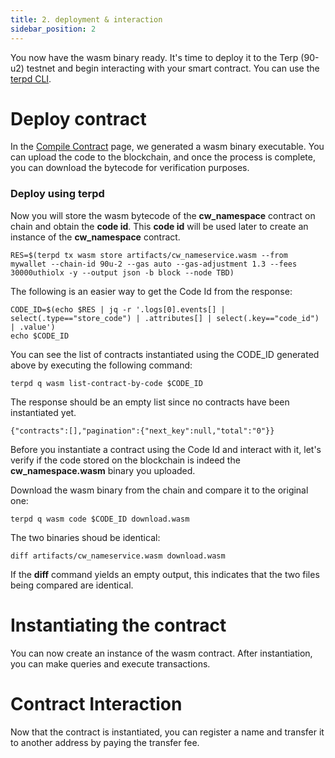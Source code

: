 ```yaml
---
title: 2. deployment & interaction
sidebar_position: 2
---
```


You now have the wasm binary ready. It's time to deploy it to the Terp (90-u2) testnet and begin interacting with your smart contract. You can use the [terpd CLI](../../overview/terp-cli/). 

# Deploy contract
In the [Compile Contract](../getting-started/compile-a-contract) page, we generated a wasm binary executable. You can upload the code to the blockchain, and once the process is complete, you can download the bytecode for verification purposes.

### Deploy using terpd

Now you will store the wasm bytecode of the **cw_namespace** contract on chain and obtain the **code id**. This **code id** will be used later to create an instance of the **cw_namespace** contract.
```
RES=$(terpd tx wasm store artifacts/cw_nameservice.wasm --from mywallet --chain-id 90u-2 --gas auto --gas-adjustment 1.3 --fees 30000uthiolx -y --output json -b block --node TBD)
```

The following is an easier way to get the Code Id from the response:
```
CODE_ID=$(echo $RES | jq -r '.logs[0].events[] | select(.type=="store_code") | .attributes[] | select(.key=="code_id") | .value')
echo $CODE_ID
```
You can see the list of contracts instantiated using the CODE_ID generated above by executing the following command:
```
terpd q wasm list-contract-by-code $CODE_ID 
```
The response should be an empty list since no contracts have been instantiated yet.
```
{"contracts":[],"pagination":{"next_key":null,"total":"0"}}
```
Before you instantiate a contract using the Code Id and interact with it, let's verify if the code stored on the blockchain is indeed the **cw_namespace.wasm** binary you uploaded.

Download the wasm binary from the chain and compare it to the original one:
```
terpd q wasm code $CODE_ID download.wasm
```
The two binaries shoud be identical:
```
diff artifacts/cw_nameservice.wasm download.wasm
```
If the **diff** command yields an empty output, this indicates that the two files being compared are identical.

# Instantiating the contract

You can now create an instance of the wasm contract. After instantiation, you can make queries and execute transactions.

# Contract Interaction
Now that the contract is instantiated, you can register a name and transfer it to another address by paying the transfer fee.